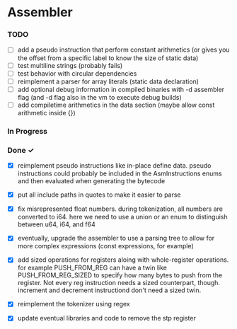 # Assembler

### TODO

- [ ] add a pseudo instruction that perform constant arithmetics (or gives you the offset from a specific label to know the size of static data)  
- [ ] test multiline strings (probably fails)  
- [ ] test behavior with circular dependencies  
- [ ] reimplement a parser for array literals (static data declaration)  
- [ ] add optional debug information in compiled binaries with -d assembler flag (and -d flag also in the vm to execute debug builds)  
- [ ] add compiletime arithmetics in the data section (maybe allow const arithmetic inside {})  

### In Progress


### Done ✓

- [x] reimplement pseudo instructions like in-place define data. pseudo instructions could probably be included in the AsmInstructions enums and then evaluated when generating the bytecode  
- [x] put all include paths in quotes to make it easier to parse  
- [x] fix misrepresented float numbers. during tokenization, all numbers are converted to i64. here we need to use a union or an enum to distinguish between u64, i64, and f64  
- [x] eventually, upgrade the assembler to use a parsing tree to allow for more complex expressions (const expressions, for example)  
- [x] add sized operations for registers aloing with whole-register operations. for example PUSH_FROM_REG can have a twin like PUSH_FROM_REG_SIZED to specify how many bytes to push from the register. Not every reg instruction needs a sized counterpart, though. increment and decrement instructiond don't need a sized twin.  
- [x] reimplement the tokenizer using regex  
- [x] update eventual libraries and code to remove the stp register  

